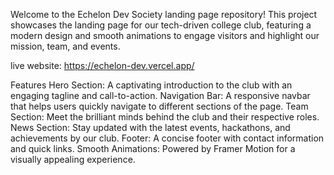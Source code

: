 Welcome to the Echelon Dev Society landing page repository! This project showcases the landing page for our tech-driven college club, featuring a modern design and smooth animations to engage visitors and highlight our mission, team, and events.

live website: https://echelon-dev.vercel.app/

Features
Hero Section: A captivating introduction to the club with an engaging tagline and call-to-action.
Navigation Bar: A responsive navbar that helps users quickly navigate to different sections of the page.
Team Section: Meet the brilliant minds behind the club and their respective roles.
News Section: Stay updated with the latest events, hackathons, and achievements by our club.
Footer: A concise footer with contact information and quick links.
Smooth Animations: Powered by Framer Motion for a visually appealing experience.
